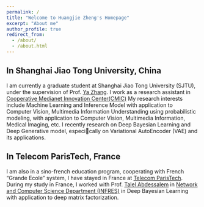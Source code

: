 ```yaml
---
permalink: /
title: "Welcome to Huangjie Zheng's Homepage"
excerpt: "About me"
author_profile: true
redirect_from:
  - /about/
  - /about.html
---
```



## In Shanghai Jiao Tong University, China
I am currently a graduate student at Shanghai Jiao Tong University (SJTU), under the supervision of Prof. [Ya Zhang](http://ir.sjtu.edu.cn:18080/~yazhang/).  I work as a research assistant in [Cooperative Medianet Innovation Center(CMIC)](http://cmic.sjtu.edu.cn/EN/Default.aspx)
My research interests include Machine Learning and Inference Model with application to Computer Vision, Multimedia
Information Understanding using probabilistic modeling, with application to Computer Vision, Multimedia
Information, Medical Imaging, etc. I recently research on Deep Bayesian Learning and Deep Generative model, especically on
Variational AutoEncoder (VAE) and its applications.


## In Telecom ParisTech, France
I am also in a sino-french education program, cooperating with French “Grande Ecole” system, I have stayed in France at [Telecom ParisTech](https://www.telecom-paristech.fr/eng). During my study in France, I worked with Prof. [Talel Abdessalem](https://bdmi.wp.imt.fr/holder/) in [Network and Computer Science Department (INFRES)](https://www.infres.telecom-paristech.fr/wp/) in Deep Bayesian Learning with application to deep matrix factorization.
